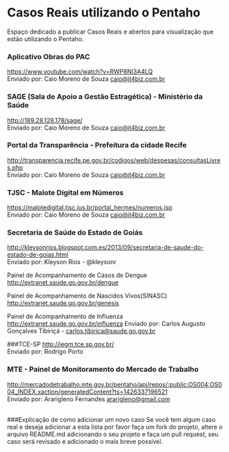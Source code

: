 # Casos Reais utilizando o Pentaho
Espaço dedicado a publicar Casos Reais e abertos para visualização que estão utilizando o Pentaho.

### Aplicativo Obras do PAC
https://www.youtube.com/watch?v=RWP8NI3A4LQ<BR>
Enviado por: Caio Moreno de Souza <caio@it4biz.com.br><BR>

### SAGE (Sala de Apoio a Gestão Estragética) - Ministério da Saúde
http://189.28.128.178/sage/<BR>
Enviado por: Caio Moreno de Souza <caio@it4biz.com.br><BR>

### Portal da Transparência - Prefeitura da cidade Recife
http://transparencia.recife.pe.gov.br/codigos/web/despesas/consultasLivres.php<BR>
Enviado por: Caio Moreno de Souza <caio@it4biz.com.br><BR>

### TJSC - Malote Digital em Números
https://malotedigital.tjsc.jus.br/portal_hermes/numeros.jsp<BR>
Enviado por: Caio Moreno de Souza <caio@it4biz.com.br><BR>

### Secretaria de Saúde do Estado de Goiás
http://kleysonrios.blogspot.com.es/2013/09/secretaria-de-saude-do-estado-de-goias.html<BR>
Enviado por: Kleyson Rios - @kleysonr<BR>


Painel de Acompanhamento de Casos de Dengue
http://extranet.saude.go.gov.br/dengue

Painel de Acompanhamento de Nascidos Vivos(SINASC)
http://extranet.saude.go.gov.br/genesis

Painel de Acompanhamento de Influenza
http://extranet.saude.go.gov.br/influenza
Enviado por: Carlos Augusto Gonçalves Tibiriçá - carlos.tibirica@saude.go.gov.br<BR>

###TCE-SP
http://iegm.tce.sp.gov.br/<BR>
Enviado por: Rodrigo Porto<BR>

### MTE - Painel de Monitoramento do Mercado de Trabalho
http://mercadodetrabalho.mte.gov.br/pentaho/api/repos/:public:OS004:OS004_INDEX.xaction/generatedContent?ts=1426337196521<BR>
Enviado por: Ararigleno Fernandes <ararigleno@gmail.com><BR><BR>

###Explicação de como adicionar um novo caso
Se você tem algum caso real e deseja adicionar a esta lista por favor faça um fork do projeto, altere o arquivo README.md adicionando o seu projeto e faça um pull request, seu caso será revisado e adicionado o mais breve possível.<BR>
